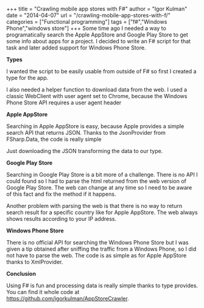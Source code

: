 +++
title = "Crawling mobile app stores with F#"
author = "Igor Kulman"
date = "2014-04-07"
url = "/crawling-mobile-app-stores-with-f/"
categories = ["Functional programming"]
tags = ["f#","Windows Phone","windows store"]
+++
Some time ago I needed a way to programatically search the Apple AppStore and Google Play Store to get some info about apps for a project. I decided to write an F# script for that task and later added support for Windows Phone Store.

**Types**

I wanted the script to be easily usable from outside of F# so first I created a type for the app.

<div data-gist="10019990" data-file="types.fs"></div>

I also needed a helper function to download data from the web. I used a classic WebClient with user agent set to Chrome, because the Windows Phone Store API requires a user agent header

<!--more-->

<div data-gist="10019990" data-file="net.fs"></div>

**Apple AppStore**

Searching in Apple AppStore is easy, because Apple provides a simple search API that returns JSON. Thanks to the JsonProvider from FSharp.Data, the code is really simple

<div data-gist="10019990" data-file="AppStore.fs"></div>

Just downloading the JSON transforming the data to our type.

**Google Play Store**

Searching in Google Play Store is a bit more of a challenge. There is no API I could found so I had to parse the html returned from the web version of Google Play Store. The web can change at any time so I need to be aware of this fact and fix the method if it happens.

<div data-gist="10019990" data-file="PlayStore.fs"></div>

Another problem with parsing the web is that there is no way to return search result for a specific country like for Apple AppStore. The web always shows results according to your IP address.

**Windows Phone Store**

There is no official API for searching the Windows Phone Store but I was given a tip obtained after sniffing the traffic from a Windows Phone, so I did not have to parse the web. The code is as simple as for Apple AppStore thanks to XmlProvider.

<div data-gist="10019990" data-file="WindowsPhoneStore.fs"></div>

**Conclusion**

Using F# is fun and processing data is really simple thanks to type provides. You can find it whole code at <https://github.com/igorkulman/AppStoreCrawler>.
